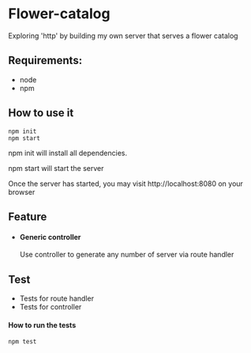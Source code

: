 # Flower-catalog
  Exploring 'http' by building my own server that serves a flower catalog

## Requirements:
* node	
* npm

## How to use it

```shell
npm init
npm start
```

npm init will install all dependencies.

npm start will start the server

Once the server has started, you may visit http://localhost:8080 on your 
browser

## Feature
+ #### Generic controller
	Use controller to generate any number of server via route handler

## Test
* Tests for route handler
* Tests for controller

####  How to run the tests

```shell
npm test
```